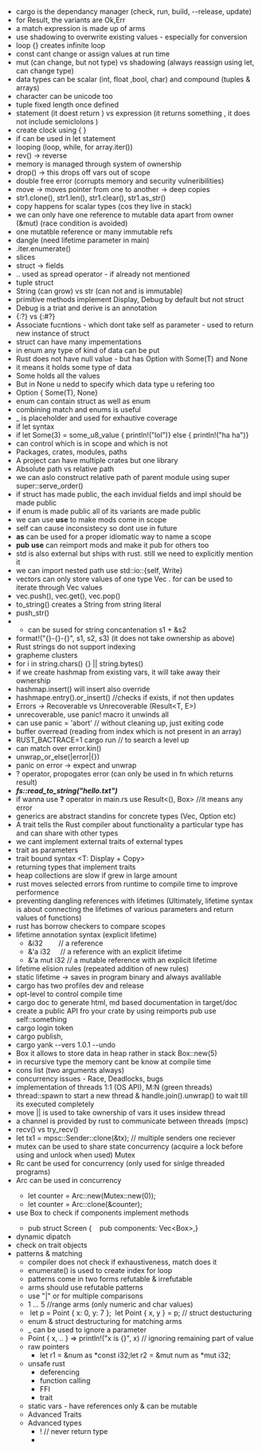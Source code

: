 * cargo is the dependancy manager (check, run, build, --release, update)
* for Result, the variants are Ok,Err
* a match expression is made up of arms
* use shadowing to overwrite existing values - especially for conversion
* loop {} creates infinite loop
* const cant change or assign values at run time
* mut (can change, but not type) vs shadowing (always reassign using let, can change type) 
* data types can be scalar (int, float ,bool, char) and compound (tuples & arrays)
* character can be unicode too
* tuple fixed length once defined
* statement (it doest return ) vs expression (it returns something , it does not include semiclolons )
* create clock using { }
* if can be used in let statement
* looping (loop, while, for array.iter())
* rev() -> reverse
* memory is managed through system of ownership
* drop() -> this drops off vars out of scope
* double free error (corrupts memory and security vulneribilities)
* move -> moves pointer from one to another -> deep copies
* str1.clone(), str1.len(), str1.clear(), str1.as_str()
* copy happens for scalar types (cos they live in stack)
* we can only have one reference to mutable data apart from owner (&mut) (race condition is avoided)
* one mutatble reference or many immutable refs
* dangle (need lifetime parameter in main)
* .iter.enumerate()
* slices
* struct -> fields
* .. used as spread operator - if already not mentioned
* tuple struct
* String (can grow) vs str (can not and is immutable)
* primitive methods implement Display, Debug by default but not struct
* Debug is a triat and derive is an annotation
* {:?} vs {:#?}
* Associate fucntions - which dont take self as parameter - used to return new instance of struct
* struct can have many impementations
* in enum any type of kind of data can be put
* Rust does not have null value - but has Option<T> with Some(T) and None
* <T> it means it holds some type of data 
* Some holds all the values
* But in None u nedd to specify which data type u refering too
* Option<T> { Some(T), None}
* enum can contain struct as well as enum
* combining match and enums is useful
* _ is placeholder and used for exhautive coverage
* if let syntax
* if let Some(3) = some_u8_value { println!("lol")} else { println!("ha ha")}
* can control which is in scope and which is not
* Packages, crates, modules, paths
* A project can have multiple crates but one library
* Absolute path vs relative path
* we can aslo construct relative path of parent module using super super::serve_order()
* if struct has made public, the each invidual fields and impl should be made public
* if enum is made public all of its variants are made public
* we can use  ****use**** to make mods come in scope
* self can cause inconsistecy so dont use in future
* ****as**** can be used for a proper idiomatic way to name a scope
* ****pub**** ****use**** can reimport mods and make it pub for others too
* std is also external but ships with rust. still we need to explicitly mention it
* we can import nested path use std::io::{self, Write}
* vectors can only store values of one type Vec<T> . for can be used to iterate through Vec values
* vec.push(), vec.get(), vec.pop()
* to_string() creates a String from string literal
* push_str()
* + can be sused for string concantenation s1 + &s2
* format!("{}-{}-{}", s1, s2, s3) (it does not take ownership as above)
* Rust strings do not support indexing
* grapheme clusters
* for i in string.chars() {} || string.bytes()
* if we create hashmap from existing vars, it will take away their ownership
* hashmap.insert() will insert also override
* hashmape.entry().or_insert() //checks if exists, if not then updates
* Errors -> Recoverable vs Unrecoverable (Result<T, E>)
* unrecoverable, use panic! macro it unwinds all
* can use panic = 'abort' // without cleaning up, just exiting code
* buffer overread (reading from index which is not present in an array)
* RUST_BACTRACE=1 cargo run // to search a level up
* can match over error.kin() 
* unwrap_or_else(|error|{})
* panic on error -> expect and unwrap 
* ? operator, propogates error (can only be used in fn which returns result)
* *******fs::read_to_string("hello.txt")*******
* if wanna use ****?**** operator in main.rs use Result<(), Box<dyn Error>> //it means any error
* generics are abstract standins for concrete types (Vec<T>, Option etc)
* A trait tells the Rust compiler about functionality a particular type has and can share with other types
* we cant implement external traits of external types
* trait as parameters
* trait bound syntax <T: Display + Copy>
* returning types that implement traits
* heap collections are slow if grew in large amount
* rust moves selected errors from runtime to compile time to improve performence
* preventing dangling references with lifetimes (Ultimately, lifetime syntax is about connecting the lifetimes of various parameters and return values of functions)
* rust has borrow checkers to compare scopes
* lifetime annotation syntax (explicit lifetime)
  * &i32        // a reference
  * &'a i32     // a reference with an explicit lifetime
  * &'a mut i32 // a mutable reference with an explicit lifetime
* lifetime elision rules (repeated addition of new rules)
* static lifetime -> saves in program binary and always avalilable 
* cargo has two profiles dev and release
* opt-level to control compile time
* cargo doc to generate html, md based documentation in target/doc
* create a public API fro your crate by using reimports pub use self::something
* cargo login token
* cargo publish, 
* cargo yank --vers 1.0.1 --undo
* Box<T> it allows to store data in heap rather in stack Box::new(5)
* in recursive type the memory cant be know at compile time
* cons list (two arguments always)
* concurrency issues - Race, Deadlocks, bugs
* implementation of threads 1:1 (OS API), M:N (green threads)
* thread::spawn to start a new thread & handle.join().unwrap() to wait till its executed completely
* move || is used to take ownership of vars it uses insidew thread
* a channel is provided by rust to communicate between threads (mpsc)
* recv() vs try_recv()
* let tx1 = mpsc::Sender::clone(&tx); // multiple senders one reciever
* mutex can be used to share state concurrency (acquire a lock before using and unlock when used) Mutex<T>
* Rc<T> cant be used for concurrency (only used for sinlge threaded programs)
* Arc<T> can be used in concurrency
  * let counter = Arc::new(Mutex::new(0));
  * let counter = Arc::clone(&counter);
* use Box<T> to check if components implement methods
    * pub struct Screen {    pub components: Vec<Box<dyn Draw>>,}
* dynamic dipatch
* check on trait objects
* patterns & matching
    * compiler does not check if exhaustiveness, match does it
    * enumerate() is used to create index for loop
    * patterns come in two forms refutable & irrefutable
    * arms should use refutable patterns
    * use "|" or for multiple comparisons
    * 1 ... 5  //range arms (only numeric and char values)
    *  let p = Point { x: 0, y: 7 };  let Point { x, y } = p; // struct destucturing
    * enum & struct destructuring for matching arms
    * _ can be used to ignore a parameter
    * Point { x, .. } => println!("x is {}", x) // ignoring remaining part of value
    * raw pointers
        * let r1 = &num as *const i32;let r2 = &mut num as *mut i32;
    * unsafe rust
        * deferencing
        * function calling
        * FFI
        * trait
    * static vars - have references only & can be mutable
    * Advanced Traits
    * Advanced types
        * ! // never return type
        * 